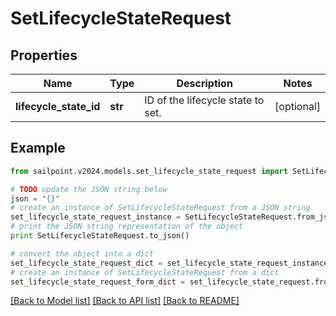 # SetLifecycleStateRequest


## Properties

Name | Type | Description | Notes
------------ | ------------- | ------------- | -------------
**lifecycle_state_id** | **str** | ID of the lifecycle state to set. | [optional] 

## Example

```python
from sailpoint.v2024.models.set_lifecycle_state_request import SetLifecycleStateRequest

# TODO update the JSON string below
json = "{}"
# create an instance of SetLifecycleStateRequest from a JSON string
set_lifecycle_state_request_instance = SetLifecycleStateRequest.from_json(json)
# print the JSON string representation of the object
print SetLifecycleStateRequest.to_json()

# convert the object into a dict
set_lifecycle_state_request_dict = set_lifecycle_state_request_instance.to_dict()
# create an instance of SetLifecycleStateRequest from a dict
set_lifecycle_state_request_form_dict = set_lifecycle_state_request.from_dict(set_lifecycle_state_request_dict)
```
[[Back to Model list]](../README.md#documentation-for-models) [[Back to API list]](../README.md#documentation-for-api-endpoints) [[Back to README]](../README.md)


